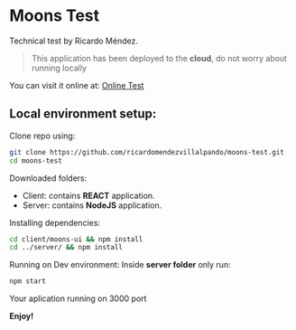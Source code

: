 # Moons Test

Technical test by Ricardo Méndez.

> This application has been deployed to the **cloud**, do not worry about running locally



You can visit it online at:
[Online Test](https://gentle-harbor-64634.herokuapp.com/) 


## Local environment setup:

Clone repo using:

```bash
git clone https://github.com/ricardomendezvillalpando/moons-test.git
cd moons-test
```

Downloaded folders:
- Client: contains  **REACT** application.
- Server: contains **NodeJS**  application.

Installing dependencies:
```bash
cd client/moons-ui && npm install
cd ../server/ && npm install
```

Running on Dev environment:
Inside **server folder** only run:
```bash
npm start
```

Your aplication running on 3000 port

**Enjoy!**